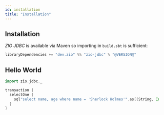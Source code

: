 ```yaml
---
id: installation
title: "Installation"
---
```


## Installation

_ZIO JDBC_ is available via Maven so importing in `build.sbt` is sufficient:

```scala
libraryDependencies += "dev.zio" %% "zio-jdbc" % "@VERSION@"
```

## Hello World

```scala
import zio.jdbc._

transaction {
  selectOne {
    sql"select name, age where name = 'Sherlock Holmes'".as[(String, Int)]
  }
}
```
